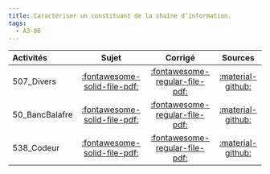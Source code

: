 ```yaml
---
title: Caractériser un constituant de la chaîne d’information. 
tags:
  - A3-06
---
```

[comment]: <> (Généré automatiquement par make_all_activitess.py, creation_fichiers_activites)

| Activités | Sujet | Corrigé | Sources  | 
| :-------------- | :---: | :-----: | :------: | 
| 507_Divers | [:fontawesome-solid-file-pdf:](http://xpessoles-cpge.fr/pdf/G2_01_507_Divers_Sujet.pdf) | [:fontawesome-regular-file-pdf:](http://xpessoles-cpge.fr/pdf/G2_01_507_Divers_Corrige.pdf) | [:material-github:](https://github.com/xpessoles/ExercicesCompetences/tree/main/A3_AnalyseFonctionnelleStructurelle/A3_06_ChaineInfo/507_Divers) |  
| 50_BancBalafre | [:fontawesome-solid-file-pdf:](http://xpessoles-cpge.fr/pdf/G2_01_50_BancBalafre_Sujet.pdf) | [:fontawesome-regular-file-pdf:](http://xpessoles-cpge.fr/pdf/G2_01_50_BancBalafre_Corrige.pdf) | [:material-github:](https://github.com/xpessoles/ExercicesCompetences/tree/main/A3_AnalyseFonctionnelleStructurelle/A3_06_ChaineInfo/50_BancBalafre) |  
| 538_Codeur | [:fontawesome-solid-file-pdf:](http://xpessoles-cpge.fr/pdf/G2_01_538_Codeur_Sujet.pdf) | [:fontawesome-regular-file-pdf:](http://xpessoles-cpge.fr/pdf/G2_01_538_Codeur_Corrige.pdf) | [:material-github:](https://github.com/xpessoles/ExercicesCompetences/tree/main/A3_AnalyseFonctionnelleStructurelle/A3_06_ChaineInfo/538_Codeur) |  

